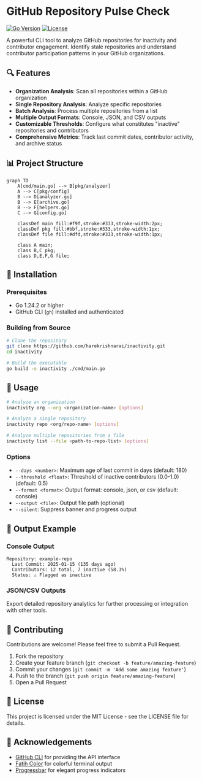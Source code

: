 # GitHub Repository Pulse Check

[![Go Version](https://img.shields.io/badge/Go-1.24.2-blue.svg)](https://golang.org/)
[![License](https://img.shields.io/badge/License-MIT-green.svg)](LICENSE)

A powerful CLI tool to analyze GitHub repositories for inactivity and contributor engagement. Identify stale repositories and understand contributor participation patterns in your GitHub organizations.

## 🔍 Features

- **Organization Analysis**: Scan all repositories within a GitHub organization
- **Single Repository Analysis**: Analyze specific repositories
- **Batch Analysis**: Process multiple repositories from a list
- **Multiple Output Formats**: Console, JSON, and CSV outputs
- **Customizable Thresholds**: Configure what constitutes "inactive" repositories and contributors
- **Comprehensive Metrics**: Track last commit dates, contributor activity, and archive status

## 📊 Project Structure

```mermaid
graph TD
    A[cmd/main.go] --> B[pkg/analyzer]
    A --> C[pkg/config]
    B --> D[analyzer.go]
    B --> E[archive.go]
    B --> F[helpers.go]
    C --> G[config.go]
    
    classDef main fill:#f9f,stroke:#333,stroke-width:2px;
    classDef pkg fill:#bbf,stroke:#333,stroke-width:1px;
    classDef file fill:#dfd,stroke:#333,stroke-width:1px;
    
    class A main;
    class B,C pkg;
    class D,E,F,G file;
```

## 🚀 Installation

### Prerequisites

- Go 1.24.2 or higher
- GitHub CLI (`gh`) installed and authenticated

### Building from Source

```bash
# Clone the repository
git clone https://github.com/harekrishnarai/inactivity.git
cd inactivity

# Build the executable
go build -o inactivity ./cmd/main.go
```

## 📝 Usage

```bash
# Analyze an organization
inactivity org --org <organization-name> [options]

# Analyze a single repository
inactivity repo <org/repo-name> [options]

# Analyze multiple repositories from a file
inactivity list --file <path-to-repo-list> [options]
```

### Options

- `--days <number>`: Maximum age of last commit in days (default: 180)
- `--threshold <float>`: Threshold of inactive contributors (0.0-1.0) (default: 0.5)
- `--format <format>`: Output format: console, json, or csv (default: console)
- `--output <file>`: Output file path (optional)
- `--silent`: Suppress banner and progress output

## 📄 Output Example

### Console Output
```
Repository: example-repo
  Last Commit: 2025-01-15 (135 days ago)
  Contributors: 12 total, 7 inactive (58.3%)
  Status: ⚠️ Flagged as inactive
```

### JSON/CSV Outputs
Export detailed repository analytics for further processing or integration with other tools.

## 🤝 Contributing

Contributions are welcome! Please feel free to submit a Pull Request.

1. Fork the repository
2. Create your feature branch (`git checkout -b feature/amazing-feature`)
3. Commit your changes (`git commit -m 'Add some amazing feature'`)
4. Push to the branch (`git push origin feature/amazing-feature`)
5. Open a Pull Request

## 📜 License

This project is licensed under the MIT License - see the LICENSE file for details.

## 🙏 Acknowledgements

- [GitHub CLI](https://cli.github.com/) for providing the API interface
- [Fatih Color](https://github.com/fatih/color) for colorful terminal output
- [Progressbar](https://github.com/schollz/progressbar) for elegant progress indicators

